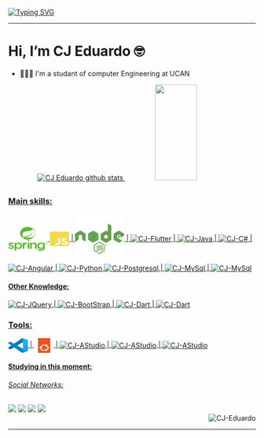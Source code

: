 [![Typing SVG](https://readme-typing-svg.herokuapp.com/?color=0091ea&size=30&center=true&vCenter=true&width=1000&lines=HI,+MY+NAME+is+CJ+Eduardo;I+study+Computer+Engineering+at+UCAN;Be+Welcome! )](https://git.io/typing-svg)

*****
# Hi, I’m CJ Eduardo 🤓

- 🧑🏽‍🎓 I'm a studant of computer Engineering at UCAN

<!--<div align="center">
<br><p align="centre"><b>Visitors Count</b></p>  
<p align="center"><img align="center" src="https://profile-counter.glitch.me/cjeduardo/count.svg" /></p> 
<br></div>-->

<!--<img width=100% src="https://capsule-render.vercel.app/api?type=waving&color=0091ea&height=140&section=header&text=José Eduardo CJ&fontSize=30&fontColor=fff&animation=twinkling&fontAlignY=30"/>-->


<!-- Graficos Stats-->
<div align="center">
  <a href="https://github.com/cjeduardo"/>
  
  <img width="49%" height="195px" src="https://github-readme-stats.vercel.app/api?username=cjeduardo&show_icons=true&theme=dark&count_private=true&hide_border=true&title_color=009688&icon_color=009688&text_color=0091ea&bg_color=0d1117" alt="CJ Eduardo github stats" />
  
  <img width="41%" height="195px" src="https://github-readme-stats.vercel.app/api/top-langs/?username=cjeduardo&layout=compact&theme=dark&hide_border=true&title_color=009688&text_color=0091ea&bg_color=0d1117" />
</div>
<!-- End Graficos Stats-->

<!--![Contribution](https://activity-graph.herokuapp.com/graph?username=cjeduardo&theme=gotham&hide_border=true&area=true)
<p align="center">
  <img src="https://github-profile-trophy.vercel.app/?username=cjeduardo&theme=dracula&row=2&no-bg=true&column=3&margin-w=15&margin-h=15" />
</p>-->
##

<!--  <img align="right" alt="CJ_Eduardo-pic" height="150" style="border-radius:50px;" src="https://avatars.githubusercontent.com/u/91516012?s=400&u=ddd62a3887f1e38404bf6ebc0ba28d01f60e4759&v=4">-->

  
### Main skills:
<div>
  <img align="center" alt="CJ-Postgresql" height="70" width="80" src="https://github.com/devicons/devicon/blob/v2.15.1/icons/spring/spring-original-wordmark.svg" />
  <img align="center" alt="CJ-Js" height="30" width="40" src="https://raw.githubusercontent.com/devicons/devicon/master/icons/javascript/javascript-plain.svg"> | 
  <img align="center" alt="CJ-Postgresql" height="100" width="100" src="https://github.com/devicons/devicon/blob/v2.15.1/icons/nodejs/nodejs-plain-wordmark.svg" /> | 
  <img align="center" alt="CJ-Flutter" height="30" width="40" src="https://cdn.jsdelivr.net/gh/devicons/devicon/icons/flutter/flutter-original.svg" /> | 
  <img  align="center" alt="CJ-Java" height="30" width="40" src="https://cdn.jsdelivr.net/gh/devicons/devicon/icons/java/java-original-wordmark.svg" /> | 
  <img   align="center" alt="CJ-C#" height="30" width="40" src="https://cdn.jsdelivr.net/gh/devicons/devicon/icons/csharp/csharp-original.svg" /> |
  <img align="center" alt="CJ-Angular" height="30" src="https://cdn.jsdelivr.net/gh/devicons/devicon/icons/angularjs/angularjs-original.svg" /> | 
  <img align="center" alt="CJ-Python" height="30" width="40" src="https://cdn.jsdelivr.net/gh/devicons/devicon/icons/python/python-original.svg" />
  <img align="center" alt="CJ-Postgresql" height="40" width="60" src="https://cdn.jsdelivr.net/gh/devicons/devicon/icons/postgresql/postgresql-original-wordmark.svg" /> |
  <img align="center" alt="CJ-MySql" height="60" width="80" src="https://cdn.jsdelivr.net/gh/devicons/devicon/icons/mysql/mysql-original-wordmark.svg" /> |
  <img align="center" alt="CJ-MySql" height="60" width="80" src="https://cdn.jsdelivr.net/gh/devicons/devicon@latest/icons/mongodb/mongodb-original.svg" />
</div>

#### Other Knowledge:
<div>
  <img align="center" alt="CJ-JQuery" height="30" width="40" src="https://cdn.jsdelivr.net/gh/devicons/devicon/icons/jquery/jquery-plain-wordmark.svg" /> | 
  <img align="center" alt="CJ-BootStrap" height="30" width="40" src="https://cdn.jsdelivr.net/gh/devicons/devicon/icons/bootstrap/bootstrap-original-wordmark.svg" /> | 
  <img align="center" alt="CJ-Dart" height="30" width="40" src="https://cdn.jsdelivr.net/gh/devicons/devicon/icons/dart/dart-original.svg" /> |
  <img align="center" alt="CJ-Dart" height="30" width="40" src="https://cdn.jsdelivr.net/gh/devicons/devicon@latest/icons/apachekafka/apachekafka-original-wordmark.svg" />
</div>

### Tools:
<div>
  <img align="center" alt="CJ-VSCode" height="30" width="40" src="https://raw.githubusercontent.com/devicons/devicon/master/icons/vscode/vscode-original.svg"> | 
  <img align="center" alt="CJ-Ubuntu" height="30" width="40" src="https://raw.githubusercontent.com/devicons/devicon/master/icons/ubuntu/ubuntu-plain.svg"> | 
  <img align="center" alt="CJ-AStudio" height="30" width="40" src="https://cdn.jsdelivr.net/gh/devicons/devicon/icons/androidstudio/androidstudio-original.svg" /> |
  <img align="center" alt="CJ-AStudio" height="30" width="40" src="https://cdn.jsdelivr.net/gh/devicons/devicon@latest/icons/intellij/intellij-original.svg" /> |
  <img align="center" alt="CJ-AStudio" height="30" width="40" src="https://cdn.jsdelivr.net/gh/devicons/devicon@latest/icons/docker/docker-plain-wordmark.svg" />
</div>
          
 
#### Studying in this moment:



###### Social Networks:
<div align="lefft">
    <a href="www.linkedin.com/in/cjeduardo-prog/" target="_blank"><img src="https://img.shields.io/badge/-LinkedIn-%230077B5?style=for-the-badge&logo=linkedin&logoColor=white" target="_blank"></a>   
  <a href="https://twitter.com/cjeduardo_prog/" target="_blank"><img src="https://img.shields.io/badge/Twitter-1DA1F2?style=for-the-badge&logo=twitter&logoColor=white" target="_blank"></a>
  <a href="https://www.instagram.com/cjeduardo_prog/" target="_blank"><img src="https://img.shields.io/badge/-Instagram-%23E4405F?style=for-the-badge&logo=instagram&logoColor=white" target="_blank"></a>
  <a href = "mailto:cjeduardo.prog@gmail.com"><img src="https://img.shields.io/badge/-Gmail-%23333?style=for-the-badge&logo=gmail&logoColor=white" target="_blank"></a>
  
</div>


<div align="right"><img src="https://komarev.com/ghpvc/?username=cjeduardo&color=blue" alt="CJ-Eduardo" /></div>

*****




